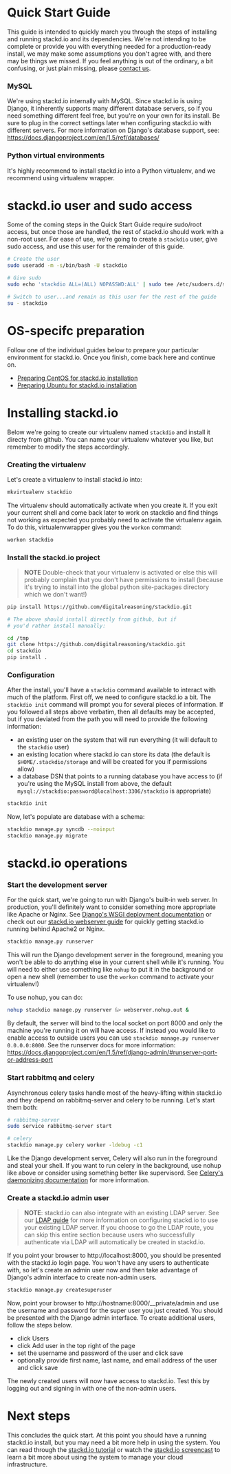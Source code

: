 # Quick Start Guide

This guide is intended to quickly march you through the steps of installing and running stackd.io and its dependencies. We're not intending to be complete or provide you with everything needed for a production-ready install, we may make some assumptions you don't agree with, and there may be things we missed. If you feel anything is out of the ordinary, a bit confusing, or just plain missing, please [contact us](../README.md).

### MySQL

We're using stackd.io internally with MySQL. Since stackd.io is using Django, it inherently supports many different database servers, so if you need something different feel free, but you're on your own for its install. Be sure to plug in the correct settings later when configuring stackd.io with different servers. For more information on Django's database support, see: https://docs.djangoproject.com/en/1.5/ref/databases/

### Python virtual environments

It's highly recommend to install stackd.io into a Python virtualenv, and we recommend using virtualenv wrapper.

# stackd.io user and sudo access

Some of the coming steps in the Quick Start Guide require sudo/root access, but once those are handled, the rest of stackd.io should work with a non-root user. For ease of use, we're going to create a `stackdio` user, give sudo access, and use this user for the remainder of this guide.

```bash
# Create the user
sudo useradd -m -s/bin/bash -U stackdio

# Give sudo
sudo echo 'stackdio ALL=(ALL) NOPASSWD:ALL' | sudo tee /etc/sudoers.d/stackdio > /dev/null

# Switch to user...and remain as this user for the rest of the guide
su - stackdio
```

# OS-specifc preparation

Follow one of the individual guides below to prepare your particular environment for stackd.io. Once you finish, come back here and continue on.

* [Preparing CentOS for stackd.io installation](centos_prep.md)
* [Preparing Ubuntu for stackd.io installation](ubuntu_prep.md)

# Installing stackd.io

Below we're going to create our virtualenv named `stackdio` and install it directy from github. You can name your virtualenv whatever you like, but remember to modify the steps accordingly.

### Creating the virtualenv

Let's create a virtualenv to install stackd.io into:

```bash
mkvirtualenv stackdio
```

The virtualenv should automatically activate when you create it. If you exit your current shell and come back later to work on stackdio and find things not working as expected you probably need to activate the virtualenv again. To do this, virtualenvwrapper gives you the `workon` command:

```bash
workon stackdio
```

### Install the stackd.io project

> **NOTE** Double-check that your virtualenv is activated or else this will probably complain that you don't have permissions to install (because it's trying to install into the global python site-packages directory which we don't want!)

```bash
pip install https://github.com/digitalreasoning/stackdio.git

# The above should install directly from github, but if
# you'd rather install manually:

cd /tmp
git clone https://github.com/digitalreasoning/stackdio.git
cd stackdio
pip install .
```

### Configuration

After the install, you'll have a `stackdio` command available to interact with much of the platform. First off, we need to configure stackd.io a bit. The `stackdio init` command will prompt you for several pieces of information. If you followed all steps above verbatim, then all defaults may be accepted, but if you deviated from the path you will need to provide the following information:

* an existing user on the system that will run everything (it will default to the `stackdio` user)
* an existing location where stackd.io can store its data (the default is `$HOME/.stackdio/storage` and will be created for you if permissions allow)
* a database DSN that points to a running database you have access to (if you're using the MySQL install from above, the default `mysql://stackdio:password@localhost:3306/stackdio` is appropriate)

```bash
stackdio init
```

Now, let's populate are database with a schema:

```bash
stackdio manage.py syncdb --noinput
stackdio manage.py migrate
```

# stackd.io operations

### Start the development server

For the quick start, we're going to run with Django's built-in web server. In production, you'll definitely want to consider something more appropriate like Apache or Nginx. See [Django's WSGI deployment documentation](https://docs.djangoproject.com/en/1.5/howto/deployment/wsgi/) or check out our [stackd.io webserver guide](webserver_guide.md) for quickly getting stackd.io running behind Apache2 or Nginx.

```bash
stackdio manage.py runserver
```

This will run the Django development server in the foreground, meaning you won't be able to do anything else in your current shell while it's running. You will need to either use something like `nohup` to put it in the background or open a new shell (remember to use the `workon` command to activate your virtualenv!)

To use nohup, you can do:

```bash
nohup stackdio manage.py runserver &> webserver.nohup.out &
```

By default, the server will bind to the local socket on port 8000 and only the machine you're running it on will have access. If instead you would like to enable access to outside users you can use `stackdio manage.py runserver 0.0.0.0:8000`. See the runserver docs for more information: https://docs.djangoproject.com/en/1.5/ref/django-admin/#runserver-port-or-address-port

### Start rabbitmq and celery

Asynchronous celery tasks handle most of the heavy-lifting within stackd.io and they depend on rabbitmq-server and celery to be running. Let's start them both:

```bash
# rabbitmq-server
sudo service rabbitmq-server start

# celery
stackdio manage.py celery worker -ldebug -c1
```

Like the Django development server, Celery will also run in the foreground and steal your shell. If you want to run celery in the background, use nohup like above or consider using something better like supervisord. See [Celery's daemonizing documentation](http://docs.celeryproject.org/en/3.0/tutorials/daemonizing.html) for more information.

### Create a stackd.io admin user

> **NOTE**: stackd.io can also integrate with an existing LDAP server. See our [LDAP guide](ldap_guide.md) for more information on configuring stackd.io to use your existing LDAP server. If you choose to go the LDAP route, you can skip this entire section because users who successfully authenticate via LDAP will automatically be created in stackd.io.

If you point your browser to http://localhost:8000, you should be presented with the stackd.io login page. You won't have any users to authenticate with, so let's create an admin user now and then take advantage of Django's admin interface to create non-admin users.

```bash
stackdio manage.py createsuperuser
```

Now, point your browser to http://hostname:8000/__private/admin and use the username and password for the super user you just created. You should be presented with the Django admin interface. To create additional users, follow the steps below.

* click Users
* click Add user in the top right of the page
* set the username and password of the user and click save
* optionally provide first name, last name, and email address of the user and click save

The newly created users will now have access to stackd.io. Test this by logging out and signing in with one of the non-admin users.

# Next steps

This concludes the quick start. At this point you should have a running stackd.io install, but you may need a bit more help in using the system. You can read through the [stackd.io tutorial](tutorial.md) or watch the [stackd.io screencast](http://stackd.io/tour) to learn a bit more about using the system to manage your cloud infrastructure.
